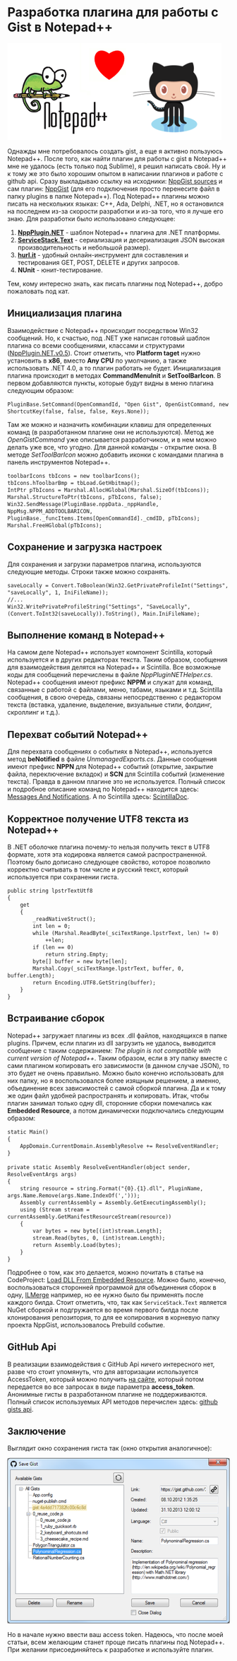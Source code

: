 # Разработка плагина для работы с Gist в Notepad++

![Notepad++ love GitHub](Images/NPP-Love-GitHub.png)

Однажды мне потребовалось создать gist, а еще я активно пользуюсь Notepad++.
После того, как найти плагин для работы с gist в Notepad++ мне не удалось
(есть только под Sublime), я решил написать свой. Ну и к тому же
это было хорошим опытом в написании плагинов и работе с github api.
Сразу выкладываю ссылку на исходники: [NppGist
sources](https://github.com/KvanTTT/NppGist) и сам плагин:
[NppGist](https://github.com/KvanTTT/NppGist/releases/download/1.1/NppGist.dll)
(для его подключения просто перенесите файл в папку plugins в папке
Notepad++). Под Notepad++ плагины можно писать на нескольких языках:
C++, Ada, Delphi, .NET, но я остановился на последнем из-за скорости
разработки и из-за того, что я лучше его знаю. Для разработки было
использовано следующее:

1. [**NppPlugin.NET**](http://sourceforge.net/projects/sourcecookifier/files/other%20plugins/NppPlugin.NET.v0.5.zip/download) -
   шаблон Notepad++ плагина для .NET платформы.
2. [**ServiceStack.Text**](https://github.com/ServiceStack/ServiceStack.Text) -
   сериализация и десериализация JSON высокая производительность и небольшой размер).
3. **[hurl.it](http://www.hurl.it/)** - удобный онлайн-инструмент для
   составления и тестирования GET, POST, DELETE и других запросов.
4. **NUnit** - юнит-тестирование.

Тем, кому интересно знать, как писать плагины под Notepad++, добро
пожаловать под кат.

## Инициализация плагина

Взаимодействие с Notepad++ происходит посредством Win32 сообщений. Но, к
счастью, под .NET уже написан готовый шаблон плагина со всеми
сообщениями, классами и структурами
([NppPlugin.NET.v0.5](http://sourceforge.net/projects/sourcecookifier/files/other%20plugins/NppPlugin.NET.v0.5.zip/download)).
Стоит отметить, что **Platform taget** нужно установить в **x86**,
вместо **Any CPU** по умолчанию, а также использовать .NET 4.0, а то
плагин работать не будет. Инициализация плагина происходит в методах
**CommandMenuInit** и **SetToolBarIcon**. В первом добавляются пункты,
которые будут видны в меню плагина следующим образом:

```CSharp
PluginBase.SetCommand(OpenCommandId, "Open Gist", OpenGistCommand, new ShortcutKey(false, false, false, Keys.None));
```

Там же можно и назначить комбинации клавиш для определенных команд (в
разработанном плагине они не используются). Метод же *OpenGistCommand*
уже описывается разработчиком, и в нем можно делать уже все, что угодно.
Для данной команды - открытие окна. В методе *SetToolBarIcon* можно
добавить иконки с командами плагина в панель инструментов Notepad++.

```CSharp
toolbarIcons tbIcons = new toolbarIcons();
tbIcons.hToolbarBmp = tbLoad.GetHbitmap();
IntPtr pTbIcons = Marshal.AllocHGlobal(Marshal.SizeOf(tbIcons));
Marshal.StructureToPtr(tbIcons, pTbIcons, false);
Win32.SendMessage(PluginBase.nppData._nppHandle, NppMsg.NPPM_ADDTOOLBARICON, PluginBase._funcItems.Items[OpenCommandId]._cmdID, pTbIcons);
Marshal.FreeHGlobal(pTbIcons);
```

## Сохранение и загрузка настроек

Для сохранения и загрузки параметров плагина, используются следующие методы.
Строки также можно сохранять.

```CSharp
saveLocally = Convert.ToBoolean(Win32.GetPrivateProfileInt("Settings", "saveLocally", 1, IniFileName));
//...
Win32.WritePrivateProfileString("Settings", "SaveLocally", (Convert.ToInt32(saveLocally)).ToString(), Main.IniFileName);
```

## Выполнение команд в Notepad++

На самом деле Notepad++ использует компонент Scintilla, который
используется и в других редакторах текста. Таким образом, сообщения для
взаимодействия делятся на Notepad++ и Scintilla. Все возможные коды для
сообщений перечислены в файле *NppPluginNETHelper.cs*. Notepad++
сообщения имеют префикс **NPPM** и служат для команд, связанные с
работой с файлами, меню, табами, языками и т.д. Scintilla сообщения, в
свою очередь, связаны непосредственно с редактором текста (вставка,
удаление, выделение, визуальные стили, фолдинг, скроллинг и т.д.).

## Перехват событий Notepad++

Для перехвата сообщениях о событиях в Notepad++, используется метод
**beNotified** в файле *UnmanagedExports.cs*. Данные сообщения имеют
префикс **NPPN** для Notepad++ событий (открытие, закрытие файла,
переключение вкладок) и **SCN** для Scintilla событий (изменение
текста). Правда в данном плагине это не используется. Полный список и
подробное описание команд по Notepad++ находится здесь: [Messages And
Notifications](http://docs.notepad-plus-plus.org/index.php/Messages_And_Notifications).
А по Scintilla здесь:
[ScintillaDoc](http://www.scintilla.org/ScintillaDoc.html).

## Корректное получение UTF8 текста из Notepad++

В .NET оболочке плагина почему-то нельзя получить текст в UTF8 формате,
хотя эта кодировка является самой распространенной. Поэтому было
дописано следующее свойство, которое позволило корректно считывать в том
числе и русский текст, который используется при сохранении гиста.

```CSharp
public string lpstrTextUtf8
{
    get
    {
        _readNativeStruct();
        int len = 0;
        while (Marshal.ReadByte(_sciTextRange.lpstrText, len) != 0)
            ++len;
        if (len == 0)
            return string.Empty;
        byte[] buffer = new byte[len];
        Marshal.Copy(_sciTextRange.lpstrText, buffer, 0, buffer.Length);
        return Encoding.UTF8.GetString(buffer);
    }
}
```

## Встраивание сборок

Notepad++ загружает плагины из всех .dll файлов, находящихся в папке
plugins. Причем, если плагин из dll загрузить не удалось, выводится
сообщение с таким содержанием: *The plugin is not compatible with
current version of Notepad++*. Таким образом, если в эту папку вместе с
сами плагином копировать его зависимости (в данном случае JSON), то это
будет не очень правильно. Можно было конечно использовать для них папку,
но я воспользовался более изящным решением, а именно, объединение всех
зависимостей с самой сборкой плагина. Да и к тому же один файл удобней
распространять и копировать. Итак, чтобы плагин занимал только одну dll,
сторонние сборки помечались как **Embedded Resource**, а потом
динамически подключались следующим образом:

```CSharp
static Main()
{
    AppDomain.CurrentDomain.AssemblyResolve += ResolveEventHandler;
}

private static Assembly ResolveEventHandler(object sender, ResolveEventArgs args)
{
    string resource = string.Format("{0}.{1}.dll", PluginName, args.Name.Remove(args.Name.IndexOf(',')));
    Assembly currentAssembly = Assembly.GetExecutingAssembly();
    using (Stream stream = currentAssembly.GetManifestResourceStream(resource))
    {
        var bytes = new byte[(int)stream.Length];
        stream.Read(bytes, 0, (int)stream.Length);
        return Assembly.Load(bytes);
    }
}
```

Подробнее о том, как это делается, можно почитать в статье на
CodeProject: [Load DLL From Embedded
Resource](http://www.codeproject.com/Articles/528178/Load-DLL-From-Embedded-Resource).
Можно было, конечно, воспользоваться сторонней программой для
объединения сборок в одну,
[ILMerge](https://github.com/Microsoft/ILMerge)
например, но ее нужно было бы применять после каждого билда. Стоит
отметить, что, так как `ServiceStack.Text` является NuGet сборкой и
подгружается во время первого билда после клонирования репозитория, то
для ее копирования в корневую папку проекта NppGist, использовалось
Prebuild событие.

## GitHub Api

В реализации взаимодействия с GitHub Api ничего интересного нет, разве
что стоит упомянуть, что для авторизации используется AccessToken,
который можно получить [на
сайте](https://github.com/settings/tokens/new), который потом передается
во все запросах в виде параметра **access\_token**. Анонимные гисты в
разработанном плагине не поддерживаются. Полный список используемых API
методов перечислен здесь: [github gists
api](https://developer.github.com/v3/gists/).

## Заключение

Выглядит окно сохранения гиста так (окно открытия аналогичное):

![NppGist Sample Screen](Images/Sample-Screen.png)

Но в начале нужно ввести ваш access token. Надеюсь, что после моей
статьи, всем желающим станет проще писать плагины под Notepad++. При
желании присоединяйтесь к разработке и используйте плагин.
